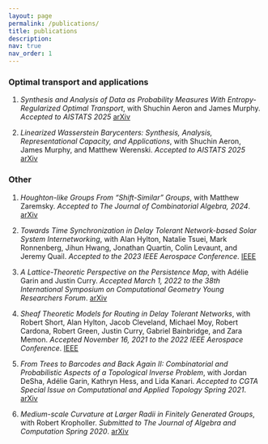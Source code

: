 ```yaml
---
layout: page
permalink: /publications/
title: publications
description: 
nav: true
nav_order: 1
---
```


<!-- Plain text with hyperlinks for publications -->

### Optimal transport and applications



1. _Synthesis and Analysis of Data as Probability Measures With Entropy-Regularized Optimal Transport_, with Shuchin Aeron and James Murphy. _Accepted to AISTATS 2025_ [arXiv](https://arxiv.org/abs/2501.07446)

2. _Linearized Wasserstein Barycenters: Synthesis, Analysis, Representational Capacity, and Applications_, with Shuchin Aeron, James Murphy, and Matthew Werenski. _Accepted to AISTATS 2025_ [arXiv](https://arxiv.org/abs/2410.23602)



### Other



1. _Houghton-like Groups From “Shift-Similar” Groups_, with Matthew Zaremsky. _Accepted to The Journal of Combinatorial Algebra, 2024_. [arXiv](https://arxiv.org/abs/2202.00822)

2. _Towards Time Synchronization in Delay Tolerant Network-based Solar System Internetworking_, with Alan Hylton, Natalie Tsuei, Mark Ronnenberg, Jihun Hwang, Jonathan Quartin, Colin Levaunt, and Jeremy Quail. _Accepted to the 2023 IEEE Aerospace Conference_. [IEEE](https://ieeexplore.ieee.org/document/10115764)

3. _A Lattice-Theoretic Perspective on the Persistence Map_, with Adélie Garin and Justin Curry. _Accepted March 1, 2022 to the 38th International Symposium on Computational Geometry Young Researchers Forum_. [arXiv](https://arxiv.org/abs/2203.00643)

4. _Sheaf Theoretic Models for Routing in Delay Tolerant Networks_, with Robert Short, Alan Hylton, Jacob Cleveland, Michael Moy, Robert Cardona, Robert Green, Justin Curry, Gabriel Bainbridge, and Zara Memon. _Accepted November 16, 2021 to the 2022 IEEE Aerospace Conference_. [IEEE](https://ieeexplore.ieee.org/document/9843504)

5. _From Trees to Barcodes and Back Again II: Combinatorial and Probabilistic Aspects of a Topological Inverse Problem_, with Jordan DeSha, Adélie Garin, Kathryn Hess, and Lida Kanari. _Accepted to CGTA Special Issue on Computational and Applied Topology Spring 2021_. [arXiv](https://arxiv.org/abs/2107.11212)

6. _Medium-scale Curvature at Larger Radii in Finitely Generated Groups_, with Robert Kropholler. _Submitted to The Journal of Algebra and Computation Spring 2020_. [arXiv](https://arxiv.org/abs/2004.10801)
